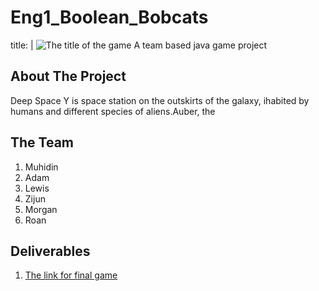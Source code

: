 # Eng1_Boolean_Bobcats

title: |
![The title of the game](https://github.com/muhidinmo/Eng1_Boolean_Bobcats/blob/master/TestGame/core/assets/Sprites/Menu/Title.png)
A team based java game project

## About The Project
Deep Space Y is space station on the outskirts of the galaxy, ihabited by humans and different species of aliens.Auber, the 
## The Team
1. Muhidin 
2. Adam
3. Lewis
4. Zijun
5. Morgan
6. Roan

## Deliverables
1. [The link for final game](https://github.com/muhidinmo/Eng1_Boolean_Bobcats/tree/FinalGame)

